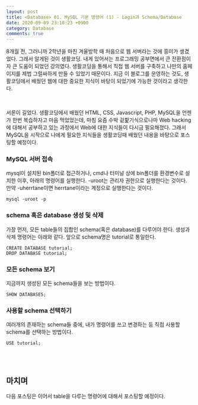 ```yaml
---
layout: post
title: <Database> 01. MySQL 기본 명령어 (1) - Login과 Schema/Database
date: 2020-09-09 23:10:23 +0900
category: Database
comments: true
---
```

8개월 전, 그러니까 2학년을 마친 겨울방학 때 처음으로 웹 서버라는 것에 흥미가 생겼었다. 그래서 알게된 것이 생활코딩. 내게 있어서는 프로그래밍 공부면에서 큰 전환점이자 큰 도움이 되었던 강의였다. 생활코딩을 통해서 직접 웹 서버를 구축하고 나만의 홈페이지를 제법 그럴싸하게 만들 수 있었기 때문이다. 지금 이 블로그를 운영하는 것도, 생활코딩에서 배웠던 웹에 대한 중요한 지식이 바탕이 되었기에 가능한 것이라고 생각한다.

<br/>

서론이 길었다. 생활코딩에서 배웠던 HTML, CSS, Javascript, PHP, MySQL을 언젠가 한번 복습하자고 마음 먹었었는데, 마침 요즘 수박 겉핥기식으로나마 Web hacking에 대해서 공부하고 있는 과정에서 Web에 대한 지식들이 다시금 필요해졌다. 그래서 MySQL을 시작으로 나에게 필요한 지식들을 생활코딩때 배웠던 내용을 바탕으로 포스팅할 예정이다. 

### MySQL 서버 접속

mysql이 설치된 bin폴더로 접근하거나, cmd나 터미널 상에 bin폴더를 환경변수로 설치한 이후, 아래의 명령어를 실행한다. -uroot는 관리자 권한으로 실행한다는 것이다. 만약 -uherrtane이면 herrtane이라는 계정으로 실행한다는 것이다.

```
mysql -uroot -p
```

### schema 혹은 database 생성 및 삭제

가장 먼저, 모든 table들의 집합인 schema(혹은 database)를 다루어야 한다. 생성과 삭제 명령어는 아래와 같다. 앞으로 schema명은 tutorial로 통일한다.

```
CREATE DATABASE tutorial;
DROP DATABASE tutorial; 
```

### 모든 schema 보기

지금까지 생성된 모든 schema들을 보는 방법이다.

```
SHOW DATABASES;
```

### 사용할 schema 선택하기

여러개의 존재하는 schema들 중에, 내가 명령어를 쓰고 변경하는 등 직접 사용할 schema를 선택하는 방법이다.

``` 
USE tutorial;
```

<br/>
<br/>

## 마치며

다음 포스팅은 이어서 table을 다루는 명령어에 대해서 포스팅할 예정이다.
